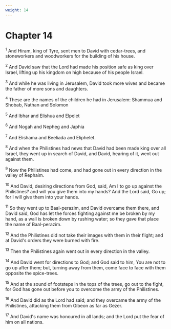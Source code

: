 ```yaml
---
weight: 14
---
```


# Chapter 14

<sup>1</sup> And Hiram, king of Tyre, sent men to David with cedar-trees, and stoneworkers and woodworkers for the building of his house. 

<sup>2</sup> And David saw that the Lord had made his position safe as king over Israel, lifting up his kingdom on high because of his people Israel. 

<sup>3</sup> And while he was living in Jerusalem, David took more wives and became the father of more sons and daughters. 

<sup>4</sup> These are the names of the children he had in Jerusalem: Shammua and Shobab, Nathan and Solomon 

<sup>5</sup> And Ibhar and Elishua and Elpelet 

<sup>6</sup> And Nogah and Nepheg and Japhia 

<sup>7</sup> And Elishama and Beeliada and Eliphelet. 

<sup>8</sup> And when the Philistines had news that David had been made king over all Israel, they went up in search of David, and David, hearing of it, went out against them. 

<sup>9</sup> Now the Philistines had come, and had gone out in every direction in the valley of Rephaim. 

<sup>10</sup> And David, desiring directions from God, said, Am I to go up against the Philistines? and will you give them into my hands? And the Lord said, Go up; for I will give them into your hands. 

<sup>11</sup> So they went up to Baal-perazim, and David overcame them there, and David said, God has let the forces fighting against me be broken by my hand, as a wall is broken down by rushing water; so they gave that place the name of Baal-perazim. 

<sup>12</sup> And the Philistines did not take their images with them in their flight; and at David's orders they were burned with fire. 

<sup>13</sup> Then the Philistines again went out in every direction in the valley. 

<sup>14</sup> And David went for directions to God; and God said to him, You are not to go up after them; but, turning away from them, come face to face with them opposite the spice-trees. 

<sup>15</sup> And at the sound of footsteps in the tops of the trees, go out to the fight, for God has gone out before you to overcome the army of the Philistines. 

<sup>16</sup> And David did as the Lord had said; and they overcame the army of the Philistines, attacking them from Gibeon as far as Gezer. 

<sup>17</sup> And David's name was honoured in all lands; and the Lord put the fear of him on all nations. 


